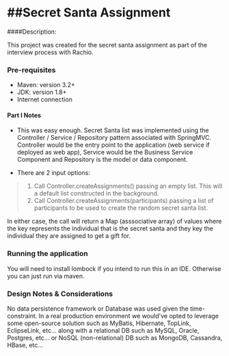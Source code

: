 ##Secret Santa Assignment
=========================

####Description:

This project was created for the secret santa assignment as part of the interview process with Rachio.

### Pre-requisites
* Maven: version 3.2+
* JDK: version 1.8+
* Internet connection 

#### Part I Notes

* This was easy enough.  Secret Santa list was implemented using the Controller / Service / Repository pattern associated with SpringMVC.  Controller would be the entry point to the application (web service if deployed as web app), Service would be the Business Service Component and Repository is the model or data component.

* There are 2 input options:
<blockquote>
<ol>
<li>Call Controller.createAssignments() passing an empty list.  This will a default list constructed in the background.</li>
<li>Call Controller.createAssignments(participants) passing a list of participants to be used to create the random secret santa list.</li>
</ol>
<p>
</blockquote>
In either case, the call will return a Map (asssociative array) of values where the key represents the individual that is the secret santa and they key the individual they are assigned to get a gift for.</p> 

### Running the application
You will need to install lombock if you intend to run this in an IDE.  Otherwise you can just run via maven.


### Design Notes & Considerations

No data persistence framework or Database was used given the time-constraint.  In a real production environment we would've opted to leverage some open-source solution such as MyBatis, Hibernate, TopLink, EclipseLink, etc... along with a relational DB such as MySQL, Oracle, Postgres, etc... or NoSQL (non-relational) DB such as MongoDB, Cassandra, HBase, etc...

